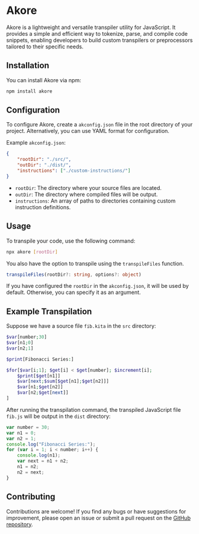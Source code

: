 # Akore

Akore is a lightweight and versatile transpiler utility for JavaScript. It provides a simple and efficient way to tokenize, parse, and compile code snippets, enabling developers to build custom transpilers or preprocessors tailored to their specific needs.

## Installation

You can install Akore via npm:

```bash
npm install akore
```

## Configuration

To configure Akore, create a `akconfig.json` file in the root directory of your project. Alternatively, you can use YAML format for configuration.

Example `akconfig.json`:

```json
{
	"rootDir": "./src/",
	"outDir": "./dist/",
	"instructions": ["./custom-instructions/"]
}
```

- `rootDir`: The directory where your source files are located.
- `outDir`: The directory where compiled files will be output.
- `instructions`: An array of paths to directories containing custom instruction definitions.

## Usage

To transpile your code, use the following command:

```bash
npx akore [rootDir]
```

You also have the option to transpile using the `transpileFiles` function.

```ts
transpileFiles(rootDir?: string, options?: object)
```

If you have configured the `rootDir` in the `akconfig.json`, it will be used by default. Otherwise, you can specify it as an argument.

## Example Transpilation

Suppose we have a source file `fib.kita` in the `src` directory:

```php
$var[number;30]
$var[n1;0]
$var[n2;1]

$print[Fibonacci Series:]

$for[$var[i;1]; $get[i] < $get[number]; $increment[i];
    $print[$get[n1]]
    $var[next;$sum[$get[n1];$get[n2]]]
    $var[n1;$get[n2]]
    $var[n2;$get[next]]
]
```

After running the transpilation command, the transpiled JavaScript file `fib.js` will be output in the `dist` directory:

```javascript
var number = 30;
var n1 = 0;
var n2 = 1;
console.log("Fibonacci Series:");
for (var i = 1; i < number; i++) {
	console.log(n1);
	var next = n1 + n2;
	n1 = n2;
	n2 = next;
}
```

## Contributing

Contributions are welcome! If you find any bugs or have suggestions for improvement, please open an issue or submit a pull request on the [GitHub repository](https://github.com/Pavez7274/akore).
